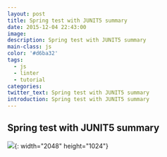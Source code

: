 ```yaml
---
layout: post
title: Spring test with JUNIT5 summary
date: 2015-12-04 22:43:00
image:
description: Spring test with JUNIT5 summary
main-class: js
color: '#d6ba32'
tags:
  - js
  - linter
  - tutorial
categories:
twitter_text: Spring test with JUNIT5 summary
introduction: Spring test with JUNIT5 summary
---
```


## Spring test with JUNIT5 summary


 ![](/viinhpham.github.io/uploads/junit-5.png){: width="2048" height="1024"}
